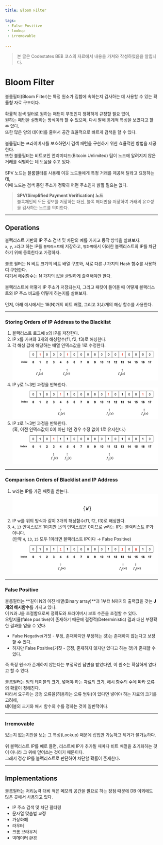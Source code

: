 ```yaml
---
title: Bloom Filter

tags: 
 - False Positive
 - lookup
 - irremovable

---
```


> 본 글은 Codestates BEB 코스의 자료에서 내용을 가져와 작성하였음을 알립니다.  

# Bloom Filter
블룸필터(Bloom Filter)는 특정 원소가 집합에 속하는지 검사하는 데 사용할 수 있는 확률형 자료 구조이다.  
<br>
확률적 검색 필터로 원하는 패턴이 무엇인지 정확하게 규정할 필요 없이,  
원하는 패턴을 설명하는 방식이라 할 수 있으며, 다시 말해 통계적 특성을 보였다고 할 수 있다.  
또한 많은 양의 데이터를 줄여서 공간 효율적으로 빠르게 검색을 할 수 있다.  
<br>
블룸필터는 프라이버시를 보호하면서 검색 패턴을 구현하기 위한 효율적인 방법을 제공한다.  
또한 블룸필터는 비트코인 언리미티드(Bitcoin Unlimited) 팀이 노드에 알려지지 않은 거래를 식별하는 데 도움을 주고 있다.  
<br>
SPV 노드는 블룸필터를 사용해 이웃 노드들에게 특정 거래를 제공해 달라고 요청하는데,  
이때 노드는 검색 중인 주소가 정확히 어떤 주소인지 밝힐 필요는 없다.  

> **SPV(Simplified Payment Verification) 노드**  
> 블록체인의 모든 정보를 저장하는 대신, 블록 헤더만을 저장하여 거래의 유효성을 검사하는 노드를 의미한다.  

---

## Operations
블랙리스트 기반의 IP 주소 검색 및 차단의 예를 가지고 동작 방식을 살펴보자.  
`x`, `y`, `z`라고 하는 IP를 `블랙리스트`에 저장하고, `방화벽`에서 이러한 블랙리스트의 IP를 차단하기 위해 등록한다고 가정하자.  
<br>
블룸 필터는 N 비트 크기의 비트 배열 구조와, 서로 다른 J 가지의 Hash 함수를 사용하여 구현한다.  
여기서 해쉬함수는 N 가지의 값을 균일하게 출력해야만 한다.  
<br>
블랙리스트에 어떻게 IP 주소가 저장되는지, 그리고 패킷이 들어올 때 어떻게 블랙리스트와 IP 주소 비교를 어떻게 하는지를 살펴보자.  
<br>
먼저, 아래 예시에서는 18(N)개의 비트 배열, 그리고 3(J)개의 해싱 함수를 사용한다.  

---

### Storing Orders of IP Address to the Blacklist
1. 블랙리스트 로그에 x의 IP를 저장한다.  
2. IP x를 가져와 3개의 해싱함수(f1, f2, f3)로 해싱한다.  
3. 각 해싱 값에 해당하는 배열 인덱스값을 1로 수정한다.  
![bloom-filter-1](../../assets/img/bloom-filter-1.png)  
4. IP y로 1~3번 과정을 반복한다.  
![bloom-filter-2](../../assets/img/bloom-filter-2.png)  
5. IP z로 1~3번 과정을 반복한다.  
(혹, 이전 인덱스값이 0이 아닌 1인 경우 수정 없이 1로 유지한다.)  
![bloom-filter-3](../../assets/img/bloom-filter-3.png)  


---

### Comparison Orders of Blacklist and IP Address
1. w라는 IP를 가진 패킷을 받는다.  
![bloom-filter-4](../../assets/img/bloom-filter-4.png)  
2. IP w를 위의 방식과 같이 3개의 해싱함수(f1, f2, f3)로 해싱한다.  
3. `4`, `13` 인덱스값은 1이지만 `15`의 인덱스값은 0이므로 w라는 IP는 블랙리스트 IP가 아니다.  
(만약 `4`, `13`, `15` 모두 1이라면 블랙리스트 IP이다 → False Positive)  
![bloom-filter-5](../../assets/img/bloom-filter-5.png)  

---

### False Positive
블룸필터는 **길이 N의 이진 배열(Binary array)**과 1부터 N까지의 출력값을 갖는 **J개의 해시함수**를 가지고 있다.  
이 N과 J을 조절함으로써 정확도와 프라이버시 보호 수준을 조절할 수 있다.
<br>
오탐지율(false positive)이 존재하기 때문에 결정적(Deterministic) 결과 대신 부정확한 결과를 얻을 수 있다.  
- False Negative(거짓 - 부정, 존재하지만 부정하는 것)는 존재하지 않는다고 보장할 수 있다.  
- 하지만 False Positive(거짓 - 긍정, 존재하지 않지만 있다고 하는 것)가 존재할 수 있다.  

즉 특정 원소가 존재하지 않는다는 부정적인 답변을 받았다면, 이 원소는 확실하게 없다고 할 수 있다.  
<br>
블룸필터는 임의 테이블의 크기, 넣어야 하는 자료의 크기, 해시 함수의 수에 따라 오류의 확률이 정해진다.  
따라서 요구하는 긍정 오류율(허용하는 오류 범위)이 있다면 넣어야 하는 자료의 크기를 고려해,  
테이블의 크기와 해시 함수의 수를 정하는 것이 일반적이다.

---

### Irremovable
있는지 없는지만을 보는 그 특성(Lookup) 때문에 삽입만 가능하고 제거가 불가능하다.  
<br>
위 블랙리스트 IP를 예로 들면, 리스트에 IP가 추가될 때마다 비트 배열을 초기화하는 것이 아니라 그 위에 덮어쓰는 것이기 때문이다.  
그래서 정상 IP를 블랙리스트로 판단하여 차단할 확률이 존재한다.  

---

## Implementations
블룸필터는 처리능력 대비 적은 메모리 공간을 필요로 하는 장점 때문에 DB 이외에도 많은 곳에서 사용되고 있다.

- IP 주소 검색 및 차단 필터링
- 문자열 맞춤법 교정
- 가상화폐
- 라우터
- 크롬 브라우저
- 빅데이터 환경
